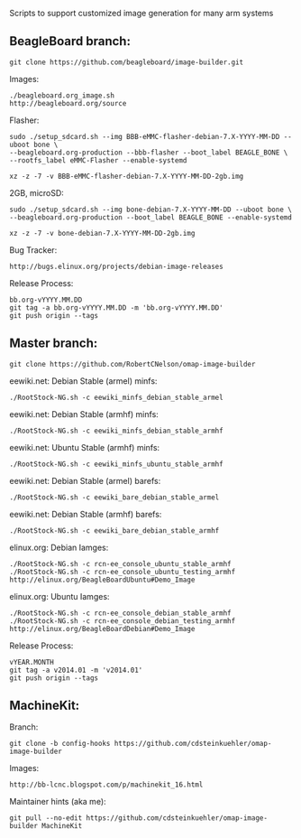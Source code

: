 Scripts to support customized image generation for many arm systems

BeagleBoard branch:
------------

    git clone https://github.com/beagleboard/image-builder.git

Images:

    ./beagleboard.org_image.sh
    http://beagleboard.org/source

Flasher:

    sudo ./setup_sdcard.sh --img BBB-eMMC-flasher-debian-7.X-YYYY-MM-DD --uboot bone \
    --beagleboard.org-production --bbb-flasher --boot_label BEAGLE_BONE \
    --rootfs_label eMMC-Flasher --enable-systemd

    xz -z -7 -v BBB-eMMC-flasher-debian-7.X-YYYY-MM-DD-2gb.img

2GB, microSD:

    sudo ./setup_sdcard.sh --img bone-debian-7.X-YYYY-MM-DD --uboot bone \
    --beagleboard.org-production --boot_label BEAGLE_BONE --enable-systemd

    xz -z -7 -v bone-debian-7.X-YYYY-MM-DD-2gb.img

Bug Tracker:

    http://bugs.elinux.org/projects/debian-image-releases

Release Process:

    bb.org-vYYYY.MM.DD
    git tag -a bb.org-vYYYY.MM.DD -m 'bb.org-vYYYY.MM.DD'
    git push origin --tags

Master branch:
------------

    git clone https://github.com/RobertCNelson/omap-image-builder

eewiki.net: Debian Stable (armel) minfs:

    ./RootStock-NG.sh -c eewiki_minfs_debian_stable_armel

eewiki.net: Debian Stable (armhf) minfs:

    ./RootStock-NG.sh -c eewiki_minfs_debian_stable_armhf

eewiki.net: Ubuntu Stable (armhf) minfs:

    ./RootStock-NG.sh -c eewiki_minfs_ubuntu_stable_armhf

eewiki.net: Debian Stable (armel) barefs:

    ./RootStock-NG.sh -c eewiki_bare_debian_stable_armel

eewiki.net: Debian Stable (armhf) barefs:

    ./RootStock-NG.sh -c eewiki_bare_debian_stable_armhf

elinux.org: Debian Iamges:

    ./RootStock-NG.sh -c rcn-ee_console_ubuntu_stable_armhf
    ./RootStock-NG.sh -c rcn-ee_console_ubuntu_testing_armhf
    http://elinux.org/BeagleBoardUbuntu#Demo_Image

elinux.org: Ubuntu Iamges:

    ./RootStock-NG.sh -c rcn-ee_console_debian_stable_armhf
    ./RootStock-NG.sh -c rcn-ee_console_debian_testing_armhf
    http://elinux.org/BeagleBoardDebian#Demo_Image

Release Process:

    vYEAR.MONTH
    git tag -a v2014.01 -m 'v2014.01'
    git push origin --tags

MachineKit:
------------

Branch:

    git clone -b config-hooks https://github.com/cdsteinkuehler/omap-image-builder

Images:

    http://bb-lcnc.blogspot.com/p/machinekit_16.html

Maintainer hints (aka me):

    git pull --no-edit https://github.com/cdsteinkuehler/omap-image-builder MachineKit
